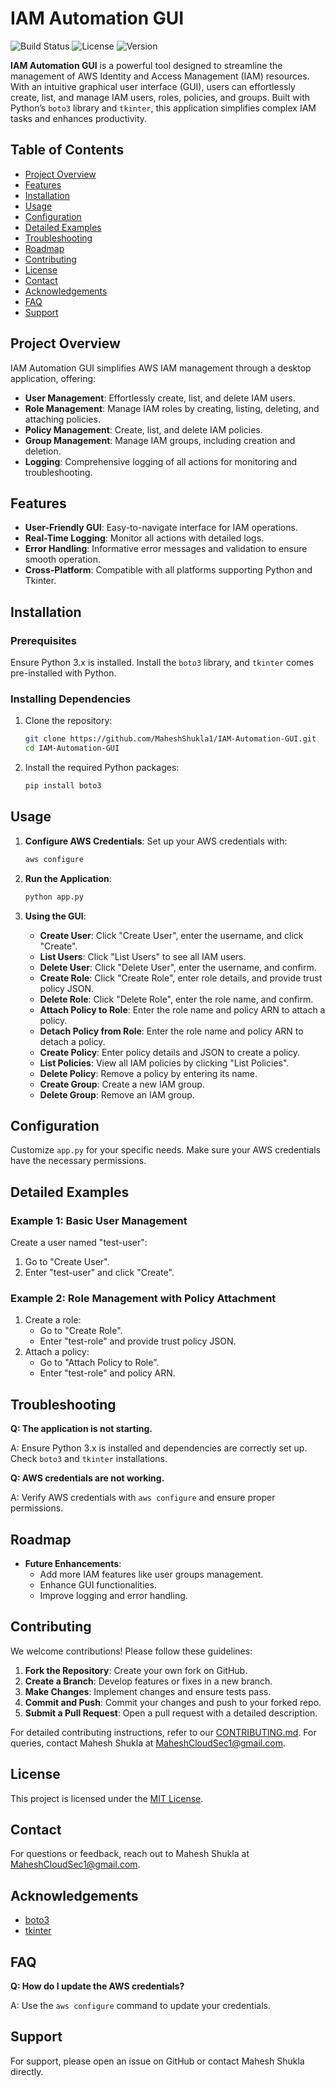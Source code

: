 # IAM Automation GUI

![Build Status](https://img.shields.io/github/workflow/status/MaheshShukla1/IAM-Automation-GUI/CI)
![License](https://img.shields.io/github/license/MaheshShukla1/IAM-Automation-GUI)
![Version](https://img.shields.io/github/release/MaheshShukla1/IAM-Automation-GUI)

**IAM Automation GUI** is a powerful tool designed to streamline the management of AWS Identity and Access Management (IAM) resources. With an intuitive graphical user interface (GUI), users can effortlessly create, list, and manage IAM users, roles, policies, and groups. Built with Python’s `boto3` library and `tkinter`, this application simplifies complex IAM tasks and enhances productivity.

## Table of Contents

- [Project Overview](#project-overview)
- [Features](#features)
- [Installation](#installation)
- [Usage](#usage)
- [Configuration](#configuration)
- [Detailed Examples](#detailed-examples)
- [Troubleshooting](#troubleshooting)
- [Roadmap](#roadmap)
- [Contributing](#contributing)
- [License](#license)
- [Contact](#contact)
- [Acknowledgements](#acknowledgements)
- [FAQ](#faq)
- [Support](#support)

## Project Overview

IAM Automation GUI simplifies AWS IAM management through a desktop application, offering:

- **User Management**: Effortlessly create, list, and delete IAM users.
- **Role Management**: Manage IAM roles by creating, listing, deleting, and attaching policies.
- **Policy Management**: Create, list, and delete IAM policies.
- **Group Management**: Manage IAM groups, including creation and deletion.
- **Logging**: Comprehensive logging of all actions for monitoring and troubleshooting.

## Features

- **User-Friendly GUI**: Easy-to-navigate interface for IAM operations.
- **Real-Time Logging**: Monitor all actions with detailed logs.
- **Error Handling**: Informative error messages and validation to ensure smooth operation.
- **Cross-Platform**: Compatible with all platforms supporting Python and Tkinter.

## Installation

### Prerequisites

Ensure Python 3.x is installed. Install the `boto3` library, and `tkinter` comes pre-installed with Python.

### Installing Dependencies

1. Clone the repository:

    ```bash
    git clone https://github.com/MaheshShukla1/IAM-Automation-GUI.git
    cd IAM-Automation-GUI
    ```

2. Install the required Python packages:

    ```bash
    pip install boto3
    ```

## Usage

1. **Configure AWS Credentials**: Set up your AWS credentials with:

    ```bash
    aws configure
    ```

2. **Run the Application**:

    ```bash
    python app.py
    ```

3. **Using the GUI**:
    - **Create User**: Click "Create User", enter the username, and click "Create".
    - **List Users**: Click "List Users" to see all IAM users.
    - **Delete User**: Click "Delete User", enter the username, and confirm.
    - **Create Role**: Click "Create Role", enter role details, and provide trust policy JSON.
    - **Delete Role**: Click "Delete Role", enter the role name, and confirm.
    - **Attach Policy to Role**: Enter the role name and policy ARN to attach a policy.
    - **Detach Policy from Role**: Enter the role name and policy ARN to detach a policy.
    - **Create Policy**: Enter policy details and JSON to create a policy.
    - **List Policies**: View all IAM policies by clicking "List Policies".
    - **Delete Policy**: Remove a policy by entering its name.
    - **Create Group**: Create a new IAM group.
    - **Delete Group**: Remove an IAM group.

## Configuration

Customize `app.py` for your specific needs. Make sure your AWS credentials have the necessary permissions.

## Detailed Examples

### Example 1: Basic User Management

Create a user named "test-user":
1. Go to "Create User".
2. Enter "test-user" and click "Create".

### Example 2: Role Management with Policy Attachment

1. Create a role:
   - Go to "Create Role".
   - Enter "test-role" and provide trust policy JSON.
2. Attach a policy:
   - Go to "Attach Policy to Role".
   - Enter "test-role" and policy ARN.

## Troubleshooting

**Q: The application is not starting.**

A: Ensure Python 3.x is installed and dependencies are correctly set up. Check `boto3` and `tkinter` installations.

**Q: AWS credentials are not working.**

A: Verify AWS credentials with `aws configure` and ensure proper permissions.

## Roadmap

- **Future Enhancements**:
    - Add more IAM features like user groups management.
    - Enhance GUI functionalities.
    - Improve logging and error handling.

## Contributing

We welcome contributions! Please follow these guidelines:

1. **Fork the Repository**: Create your own fork on GitHub.
2. **Create a Branch**: Develop features or fixes in a new branch.
3. **Make Changes**: Implement changes and ensure tests pass.
4. **Commit and Push**: Commit your changes and push to your forked repo.
5. **Submit a Pull Request**: Open a pull request with a detailed description.

For detailed contributing instructions, refer to our [CONTRIBUTING.md](https://github.com/MaheshShukla1/CONTRIBUTING.md). For queries, contact Mahesh Shukla at MaheshCloudSec1@gmail.com.

## License

This project is licensed under the [MIT License](LICENSE).

## Contact

For questions or feedback, reach out to Mahesh Shukla at MaheshCloudSec1@gmail.com.

## Acknowledgements

- [boto3](https://github.com/boto/boto3)
- [tkinter](https://docs.python.org/3/library/tkinter.html)

## FAQ

**Q: How do I update the AWS credentials?**

A: Use the `aws configure` command to update your credentials.

## Support

For support, please open an issue on GitHub or contact Mahesh Shukla directly.

